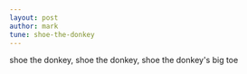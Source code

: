 ```yaml
---
layout: post
author: mark
tune: shoe-the-donkey
---
```


shoe the donkey, shoe the donkey, shoe the donkey's big toe